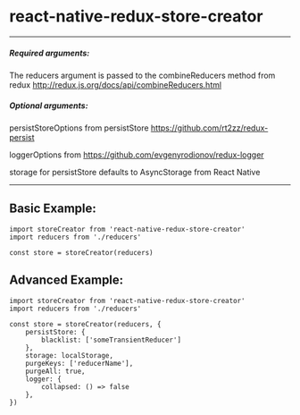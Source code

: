 # react-native-redux-store-creator
------
##### Required arguments:
The reducers argument is passed to the combineReducers method from redux http://redux.js.org/docs/api/combineReducers.html

##### Optional arguments:
persistStoreOptions from persistStore https://github.com/rt2zz/redux-persist

loggerOptions from https://github.com/evgenyrodionov/redux-logger

storage for persistStore defaults to AsyncStorage from React Native

------

## Basic Example:
```
import storeCreator from 'react-native-redux-store-creator'
import reducers from './reducers'

const store = storeCreator(reducers)
```

## Advanced Example:

```
import storeCreator from 'react-native-redux-store-creator'
import reducers from './reducers'

const store = storeCreator(reducers, {
    persistStore: {
        blacklist: ['someTransientReducer']
    },
    storage: localStorage,
    purgeKeys: ['reducerName'],
    purgeAll: true,
    logger: {
        collapsed: () => false
    },
})
```
